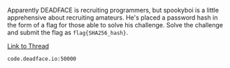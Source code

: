 Apparently DEADFACE is recruiting programmers, but spookyboi is a little apprehensive about recruiting amateurs. He's placed a password hash in the form of a flag for those able to solve his challenge. Solve the challenge and submit the flag as `flag{SHA256_hash}`.

[Link to Thread](https://ghosttown.deadface.io/t/what-programming-needs-are-there/56/4)

`code.deadface.io:50000`
